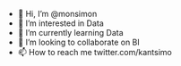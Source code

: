 - 👋 Hi, I’m @monsimon
- 👀 I’m interested in Data
- 🌱 I’m currently learning Data
- 💞️ I’m looking to collaborate on BI
- 📫 How to reach me twitter.com/kantsimo

<!---
monsimon/monsimon is a ✨ special ✨ repository because its `README.md` (this file) appears on your GitHub profile.
You can click the Preview link to take a look at your changes.
--->
